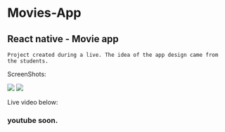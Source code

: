 # Movies-App
## React native - Movie app

```
Project created during a live. The idea of the app design came from the students.
```
ScreenShots:

![](https://github.com/fukhaos/Movies-App/blob/master/src/assets/first.png)
![](https://github.com/fukhaos/Movies-App/blob/master/src/assets/second.png)

Live video below:
### youtube soon.
